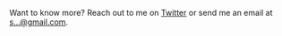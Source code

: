 Want to know more? Reach out to me on [Twitter](https://twitter.com/sroberts) or send me an email at <a href="http://www.google.com/recaptcha/mailhide/d?k=01ZLygg2Rp1J_40Q7hU7imBw==&amp;c=iGm-tkFOBm4udaP8_v1IOC4s-1cGK7XX6y5ma3M9v1Q=" onclick="window.open('http://www.google.com/recaptcha/mailhide/d?k\07501ZLygg2Rp1J_40Q7hU7imBw\75\75\46c\75iGm-tkFOBm4udaP8_v1IOC4s-1cGK7XX6y5ma3M9v1Q\075', '', 'toolbar=0,scrollbars=0,location=0,statusbar=0,menubar=0,resizable=0,width=500,height=300'); return false;" title="Reveal this e-mail address">s...@gmail.com</a>.